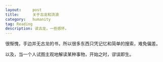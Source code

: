 ```yaml
---
layout:     post
title:      关于古龙和流浪
category: 	humanity
tag: Reading
description: 读古龙，一些感怀。
---
```


很惭愧，手边并无古龙的书，所以很多东西只凭记忆和简单的搜索，难免偏差。

以及，当一个人试图主观地解读某种事物，开始之时，谬误即生。